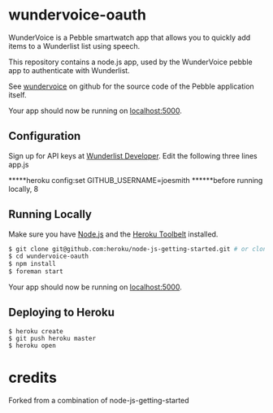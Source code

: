# wundervoice-oauth

WunderVoice is a Pebble smartwatch app that allows you to quickly add items to a Wunderlist list using speech.

This repository contains a node.js app, used by the WunderVoice pebble app to authenticate with Wunderlist.

See [wundervoice](https://github.com/alirawashdeh/wundervoice) on github for the source code of the Pebble application itself.

Your app should now be running on [localhost:5000](http://localhost:5000/).


## Configuration

Sign up for API keys at [Wunderlist Developer](https://developer.wunderlist.com). Edit the following three lines app.js

 *****heroku config:set GITHUB_USERNAME=joesmith
******before running locally, 8

## Running Locally

Make sure you have [Node.js](http://nodejs.org/) and the [Heroku Toolbelt](https://toolbelt.heroku.com/) installed.

```sh
$ git clone git@github.com:heroku/node-js-getting-started.git # or clone your own fork
$ cd wundervoice-oauth
$ npm install
$ foreman start
```

Your app should now be running on [localhost:5000](http://localhost:5000/).

## Deploying to Heroku

```
$ heroku create
$ git push heroku master
$ heroku open
```

# credits

Forked from a combination of node-js-getting-started
